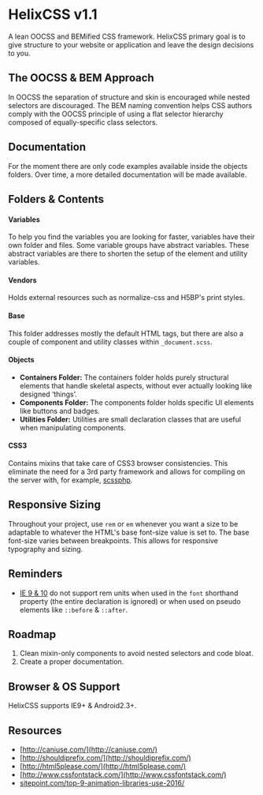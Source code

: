 
# HelixCSS v1.1

A lean OOCSS and BEMified CSS framework. HelixCSS primary goal is to give structure to your website
or application and leave the design decisions to you.

## The OOCSS & BEM Approach

In OOCSS the separation of structure and skin is encouraged while nested selectors are discouraged.
The BEM naming convention helps CSS authors comply with the OOCSS principle of using a flat selector
hierarchy composed of equally-specific class selectors.

## Documentation

For the moment there are only code examples available inside the objects folders. Over time, a more
detailed documentation will be made available.

## Folders & Contents

#### Variables

To help you find the variables you are looking for faster, variables have their own folder and files.
Some variable groups have abstract variables. These abstract variables are there to shorten the setup
of the element and utility variables.

#### Vendors

Holds external resources such as normalize-css and H5BP's print styles.

#### Base

This folder addresses mostly the default HTML tags, but there are also a couple of component and
utility classes within `_document.scss`.

#### Objects

- **Containers Folder:** The containers folder holds purely structural elements that handle skeletal aspects,
without ever actually looking like designed ‘things’.
- **Components Folder:** The components folder holds specific UI elements like buttons and badges.
- **Utilities Folder:** Utilities are small declaration classes that are useful when manipulating components.

#### CSS3

Contains mixins that take care of CSS3 browser consistencies. This eliminate the need for a 3rd party
framework and allows for compiling on the server with, for example, [scssphp](http://leafo.net/scssphp/).

## Responsive Sizing

Throughout your project, use `rem` or `em` whenever you want a size to be adaptable to whatever the
HTML's base font-size value is set to. The base font-size varies between breakpoints. This allows for
responsive typography and sizing.

## Reminders

- [IE 9 & 10](http://caniuse.com/#search=rem) do not support rem units when used in the `font`
  shorthand property (the entire declaration is ignored) or when used on pseudo elements like
  `::before` & `::after`.

## Roadmap

1. Clean mixin-only components to avoid nested selectors and code bloat.
2. Create a proper documentation.

## Browser & OS Support

HelixCSS supports IE9+ & Android2.3+.

## Resources

- [http://caniuse.com/](http://caniuse.com/)
- [http://shouldiprefix.com/](http://shouldiprefix.com/)
- [http://html5please.com/](http://html5please.com/)
- [http://www.cssfontstack.com/](http://www.cssfontstack.com/)
- [sitepoint.com/top-9-animation-libraries-use-2016/](https://www.sitepoint.com/top-9-animation-libraries-use-2016/)
